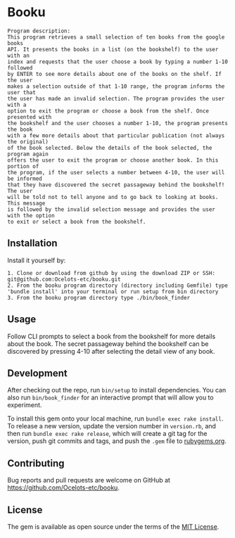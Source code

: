 # Booku

    Program description:
    This program retrieves a small selection of ten books from the google books 
    API. It presents the books in a list (on the bookshelf) to the user with an 
    index and requests that the user choose a book by typing a number 1-10 followed 
    by ENTER to see more details about one of the books on the shelf. If the user 
    makes a selection outside of that 1-10 range, the program informs the user that
    the user has made an invalid selection. The program provides the user with a 
    option to exit the program or choose a book from the shelf. Once presented with
    the bookshelf and the user chooses a number 1-10, the program presents the book
    with a few more details about that particular publication (not always the original)
    of the book selected. Below the details of the book selected, the program again
    offers the user to exit the program or choose another book. In this portion of 
    the program, if the user selects a number between 4-10, the user will be informed
    that they have discovered the secret passageway behind the bookshelf! The user
    will be told not to tell anyone and to go back to looking at books. This message
    is followed by the invalid selection message and provides the user with the option
    to exit or select a book from the bookshelf. 


## Installation

Install it yourself by:
 
    1. Clone or download from github by using the download ZIP or SSH: git@github.com:Ocelots-etc/booku.git
    2. From the booku program directory (directory including Gemfile) type 'bundle install' into your terminal or run setup from bin directory
    3. From the booku program directory type ./bin/book_finder
     

## Usage

Follow CLI prompts to select a book from the bookshelf for more details about the book. The secret passageway
behind the bookshelf can be discovered by pressing 4-10 after selecting the detail view of any book.

## Development

After checking out the repo, run `bin/setup` to install dependencies. You can also run `bin/book_finder` for an interactive prompt that will allow you to experiment.

To install this gem onto your local machine, run `bundle exec rake install`. To release a new version, update the version number in `version.rb`, and then run `bundle exec rake release`, which will create a git tag for the version, push git commits and tags, and push the `.gem` file to [rubygems.org](https://rubygems.org).

## Contributing

Bug reports and pull requests are welcome on GitHub at https://github.com/Ocelots-etc/booku.

## License 

The gem is available as open source under the terms of the [MIT License](http://opensource.org/licenses/MIT).
